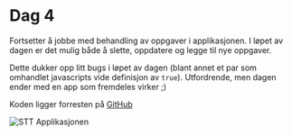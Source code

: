 # Dag 4

Fortsetter å jobbe med behandling av oppgaver i applikasjonen. I løpet av dagen
er det mulig både å slette, oppdatere og legge til nye oppgaver.

Dette dukker opp litt bugs i løpet av dagen (blant annet et par som omhandlet
javascripts vide definisjon av `true`). Utfordrende, men dagen ender med en
app som fremdeles virker ;)

Koden ligger forresten på [GitHub](https://github.com/erikns/stt)

![STT
Applikasjonen](stt_app.png)

